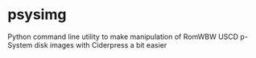 # psysimg
Python command line utility to make manipulation of RomWBW USCD p-System disk images with Ciderpress a bit easier
